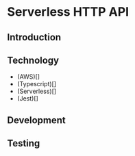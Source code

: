 # Serverless HTTP API

## Introduction

## Technology

- (AWS)[]
- (Typescript)[]
- (Serverless)[]
- (Jest)[]

## Development

## Testing
